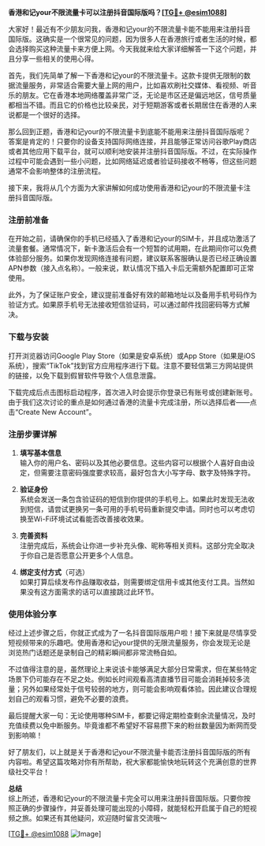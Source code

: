 **香港和记your不限流量卡可以注册抖音国际版吗？[[TG💪+ @esim1088](https://t.me/s/esim1088)]**

大家好！最近有不少朋友问我，香港和记your的不限流量卡能不能用来注册抖音国际版。这确实是一个很常见的问题，因为很多人在香港旅行或者生活的时候，都会选择购买这种流量卡来方便上网。今天我就来给大家详细解答一下这个问题，并且分享一些相关的使用心得。

首先，我们先简单了解一下香港和记your的不限流量卡。这款卡提供无限制的数据流量服务，非常适合需要大量上网的用户，比如喜欢刷社交媒体、看视频、听音乐的朋友。它在香港本地网络覆盖非常广泛，无论是市区还是偏远地区，信号质量都相当不错。而且它的价格也比较亲民，对于短期游客或者长期居住在香港的人来说都是一个很好的选择。

那么回到正题，香港和记your的不限流量卡到底能不能用来注册抖音国际版呢？答案是肯定的！只要你的设备支持国际网络连接，并且能够正常访问谷歌Play商店或者其他应用下载平台，就可以顺利地安装并注册抖音国际版。不过，在实际操作过程中可能会遇到一些小问题，比如网络延迟或者验证码接收不畅等，但这些问题通常不会影响整体的注册流程。

接下来，我将从几个方面为大家讲解如何成功使用香港和记your的不限流量卡注册抖音国际版。

### 注册前准备

在开始之前，请确保你的手机已经插入了香港和记your的SIM卡，并且成功激活了流量套餐。通常情况下，新卡激活后会有一个短暂的试用期，在此期间你可以免费体验部分服务。如果你发现网络连接有问题，建议联系客服确认是否已经正确设置APN参数（接入点名称）。一般来说，默认情况下插入卡后无需额外配置即可正常使用。

此外，为了保证账户安全，建议提前准备好有效的邮箱地址以及备用手机号码作为验证方式。如果原手机号无法接收短信验证码，可以通过邮件找回密码等方式解决。

### 下载与安装

打开浏览器访问Google Play Store（如果是安卓系统）或App Store（如果是iOS系统），搜索“TikTok”找到官方应用程序进行下载。注意不要轻信第三方网站提供的链接，以免下载到假冒软件导致个人信息泄露。

下载完成后点击图标启动程序，首次进入时会提示你登录已有账号或创建新账号。由于我们这次讨论的重点是如何通过香港的流量卡完成注册，所以选择后者——点击“Create New Account”。

### 注册步骤详解

1. **填写基本信息**  
   输入你的用户名、密码以及其他必要信息。这些内容可以根据个人喜好自由设定，但需要注意密码强度要求较高，最好包含大小写字母、数字及特殊字符。

2. **验证身份**  
   系统会发送一条包含验证码的短信到你提供的手机号上。如果此时发现无法收到短信，请尝试更换另一条可用的手机号码重新提交申请。同时也可以考虑切换至Wi-Fi环境试试看能否改善接收效果。

3. **完善资料**  
   注册完成后，系统会让你进一步补充头像、昵称等相关资料。这部分完全取决于你自己是否愿意公开更多个人信息。

4. **绑定支付方式**（可选）  
   如果打算后续发布作品赚取收益，则需要绑定信用卡或其他支付工具。当然如果没有这方面需求的话可以直接跳过此环节。

### 使用体验分享

经过上述步骤之后，你就正式成为了一名抖音国际版用户啦！接下来就是尽情享受短视频带来的乐趣吧。使用香港和记your提供的无限流量服务，你会发现无论是浏览热门话题还是录制自己的精彩瞬间都非常流畅自如。

不过值得注意的是，虽然理论上来说该卡能够满足大部分日常需求，但在某些特定场景下仍可能存在不足之处。例如长时间观看高清直播节目可能会消耗掉较多流量；另外如果经常处于信号较弱的地方，则可能会影响观看体验。因此建议合理规划自己的观看习惯，避免不必要的浪费。

最后提醒大家一句：无论使用哪种SIM卡，都要记得定期检查剩余流量情况，及时充值续费以免中断服务。毕竟谁都不希望好不容易攒下来的粉丝数量因为断网而受到影响嘛！

好了朋友们，以上就是关于香港和记your不限流量卡能否注册抖音国际版的所有内容啦。希望这篇攻略对你有所帮助，祝大家都能愉快地玩转这个充满创意的世界级社交平台！

**总结**  
综上所述，香港和记your的不限流量卡完全可以用来注册抖音国际版。只要你按照正确的步骤操作，并妥善处理可能出现的小障碍，就能轻松开启属于自己的短视频之旅。如果还有其他疑问，欢迎随时留言交流哦～

[[TG💪+ @esim1088](https://t.me/s/esim1088) ![Image](https://i.postimg.cc/4NQfJmqS/Snipaste-2025-05-13-00-14-12.png)]